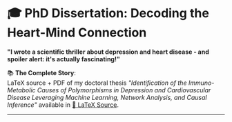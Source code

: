 # 🎓 PhD Dissertation: Decoding the Heart-Mind Connection 

**"I wrote a scientific thriller about depression and heart disease - and spoiler alert: it's actually fascinating!"**  

📚 **The Complete Story**:  
LaTeX source + PDF of my doctoral thesis *"Identification of the Immuno-Metabolic Causes of Polymorphisms in Depression and Cardiovascular Disease Leveraging Machine Learning, Network Analysis, and Causal Inference"* available in [📜 LaTeX Source](https://www.overleaf.com/project/681dce4655cb98df57210e1f).  

---
